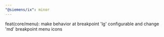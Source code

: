 ```yaml
---
"@siemens/ix": minor
---
```


feat(core/menu): make behavior at breakpoint 'lg' configurable and change 'md' breakpoint menu icons

